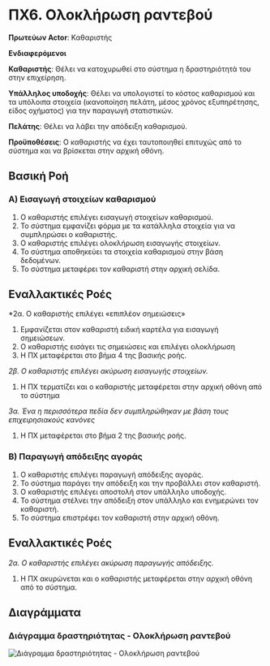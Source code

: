 # ΠΧ6. Ολοκλήρωση ραντεβού

**Πρωτεύων Actor**: Καθαριστής

**Ενδιαφερόμενοι**

**Καθαριστής**: Θέλει να κατοχυρωθεί στο σύστημα η δραστηριότητά του στην επιχείρηση.

**Υπάλληλος υποδοχής**: Θέλει να υπολογιστεί το κόστος καθαρισμού και τα υπόλοιπα στοιχεία (ικανοποίηση πελάτη, μέσος χρόνος εξυπηρέτησης, είδος οχήματος) για την παραγωγή στατιστικών.

**Πελάτης**: Θέλει να λάβει την απόδειξη καθαρισμού.

**Προϋποθέσεις**: Ο καθαριστής να έχει ταυτοποιηθεί επιτυχώς από το σύστημα και να βρίσκεται στην αρχική οθόνη.

## Βασική Ροή

### Α) Εισαγωγή στοιχείων καθαρισμού
1. Ο καθαριστής επιλέγει εισαγωγή στοιχείων καθαρισμού.
2. Το σύστημα εμφανίζει φόρμα με τα κατάλληλα στοιχεία για να συμπληρώσει ο καθαριστής.
3. Ο καθαριστής επιλέγει ολοκλήρωση εισαγωγής στοιχείων.
4. Το σύστημα αποθηκεύει τα στοιχεία καθαρισμού στην βάση δεδομένων.
5. Το σύστημα μεταφέρει τον καθαριστή στην αρχική σελίδα.


## Εναλλακτικές Ροές

*2α. Ο καθαριστής επιλέγει «επιπλέον σημειώσεις»	
1. Εμφανίζεται στον καθαριστή ειδική καρτέλα για εισαγωγή σημειώσεων.
2. Ο καθαριστής εισάγει τις σημειώσεις και επιλέγει ολοκλήρωση
3. Η ΠΧ μεταφέρεται στο βήμα 4 της βασικής ροής.

*2β. Ο καθαριστής επιλέγει ακύρωση εισαγωγής στοιχείων.*
1. Η ΠΧ τερματίζει και ο καθαριστής μεταφέρεται στην αρχική οθόνη από το σύστημα

*3α. Ένα η περισσότερα πεδία δεν συμπληρώθηκαν με βάση τους επιχειρησιακούς    κανόνες*
1. Η ΠΧ μεταφέρεται στο βήμα 2 της βασικής ροής.


### Β) Παραγωγή απόδειξης αγοράς
1. Ο καθαριστής επιλέγει παραγωγή απόδειξης αγοράς.
2. Το σύστημα παράγει την απόδειξη και την προβάλλει στον καθαριστή.
3. Ο καθαριστής επιλέγει αποστολή στον υπάλληλο υποδοχής.
4. Το σύστημα στέλνει την απόδειξη στον υπάλληλο και ενημερώνει τον καθαριστή.
5. Το σύστημα επιστρέφει τον καθαριστή στην αρχική οθόνη.

## Εναλλακτικές Ροές

*2α. Ο καθαριστής επιλέγει ακύρωση παραγωγής απόδειξης.*
1. Η ΠΧ ακυρώνεται και ο καθαριστής μεταφέρεται στην αρχική οθόνη από το σύστημα.


## Διαγράμματα

### Διάγραμμα δραστηριότητας - Ολοκλήρωση ραντεβού
![Διάγραμμα δραστηριότητας - Ολοκλήρωση ραντεβού](diagrams/...png)
